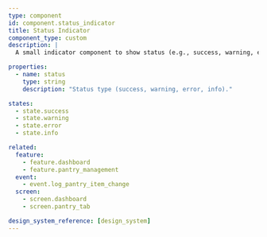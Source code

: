 ```yaml
---
type: component
id: component.status_indicator
title: Status Indicator
component_type: custom
description: |
  A small indicator component to show status (e.g., success, warning, error, info) for various UI elements.

properties:
  - name: status
    type: string
    description: "Status type (success, warning, error, info)."

states:
  - state.success
  - state.warning
  - state.error
  - state.info

related:
  feature:
    - feature.dashboard
    - feature.pantry_management
  event:
    - event.log_pantry_item_change
  screen:
    - screen.dashboard
    - screen.pantry_tab

design_system_reference: [design_system]
---
```

